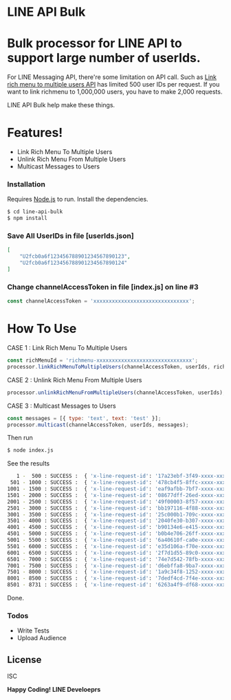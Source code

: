 # LINE API Bulk
# Bulk processor for LINE API to support large number of userIds.

For LINE Messaging API, there're some limitation on API call.
Such as [Link rich menu to multiple users API](https://developers.line.biz/en/reference/messaging-api/#link-rich-menu-to-users) has limited 500 user IDs per request.
If you want to link richmenu to 1,000,000 users, you have to make 2,000 requests.

LINE API Bulk help make these things.

# Features!

  - Link Rich Menu To Multiple Users
  - Unlink Rich Menu From Multiple Users
  - Multicast Messages to Users

### Installation

Requires [Node.js](https://nodejs.org/) to run.
Install the dependencies.

```sh
$ cd line-api-bulk
$ npm install
```

### Save All UserIDs in file [userIds.json]
```json
[
    "U2fcb0a6f123456788901234567890123",
    "U2fcb0a6f123456788901234567890124"
]
```

### Change channelAccessToken in file [index.js] on line #3
```js
const channelAccessToken = 'xxxxxxxxxxxxxxxxxxxxxxxxxxxxxxx';
```

# How To Use
CASE 1 : Link Rich Menu To Multiple Users
```js
const richMenuId = 'richmenu-xxxxxxxxxxxxxxxxxxxxxxxxxxxxxxx';
processor.linkRichMenuToMultipleUsers(channelAccessToken, userIds, richMenuId);
```

CASE 2 : Unlink Rich Menu From Multiple Users
```js
processor.unlinkRichMenuFromMultipleUsers(channelAccessToken, userIds);
```

CASE 3 : Multicast Messages to Users
```js
const messages = [{ type: 'text', text: 'test' }];
processor.multicast(channelAccessToken, userIds, messages);
```

Then run
```sh
$ node index.js
```

See the results
```sh
   1 -  500 : SUCCESS :  { 'x-line-request-id': '17a23ebf-3f49-xxxx-xxxx-xxxxxxxxxxxx' }
 501 - 1000 : SUCCESS :  { 'x-line-request-id': '478cb4f5-8ffc-xxxx-xxxx-xxxxxxxxxxxx' }
1001 - 1500 : SUCCESS :  { 'x-line-request-id': 'eaf9afbb-7bf7-xxxx-xxxx-xxxxxxxxxxxx' }
1501 - 2000 : SUCCESS :  { 'x-line-request-id': '08677dff-26ed-xxxx-xxxx-xxxxxxxxxxxx' }
2001 - 2500 : SUCCESS :  { 'x-line-request-id': '49f00003-8f57-xxxx-xxxx-xxxxxxxxxxxx' }
2501 - 3000 : SUCCESS :  { 'x-line-request-id': 'bb197116-4f88-xxxx-xxxx-xxxxxxxxxxxx' }
3001 - 3500 : SUCCESS :  { 'x-line-request-id': '25c000b1-709c-xxxx-xxxx-xxxxxxxxxxxx' }
3501 - 4000 : SUCCESS :  { 'x-line-request-id': '2040fe30-b307-xxxx-xxxx-xxxxxxxxxxxx' }
4001 - 4500 : SUCCESS :  { 'x-line-request-id': 'b90134e6-e415-xxxx-xxxx-xxxxxxxxxxxx' }
4501 - 5000 : SUCCESS :  { 'x-line-request-id': 'b0b4e706-26ff-xxxx-xxxx-xxxxxxxxxxxx' }
5001 - 5500 : SUCCESS :  { 'x-line-request-id': '6a40610f-ca0e-xxxx-xxxx-xxxxxxxxxxxx' }
5501 - 6000 : SUCCESS :  { 'x-line-request-id': 'e35d106a-f70e-xxxx-xxxx-xxxxxxxxxxxx' }
6001 - 6500 : SUCCESS :  { 'x-line-request-id': '2f7d1d55-89c0-xxxx-xxxx-xxxxxxxxxxxx' }
6501 - 7000 : SUCCESS :  { 'x-line-request-id': '74e7d542-78fb-xxxx-xxxx-xxxxxxxxxxxx' }
7001 - 7500 : SUCCESS :  { 'x-line-request-id': 'd6ebffa8-9ba7-xxxx-xxxx-xxxxxxxxxxxx' }
7501 - 8000 : SUCCESS :  { 'x-line-request-id': '1a9c34f8-1252-xxxx-xxxx-xxxxxxxxxxxx' }
8001 - 8500 : SUCCESS :  { 'x-line-request-id': '7dedf4cd-7f4e-xxxx-xxxx-xxxxxxxxxxxx' }
8501 - 8731 : SUCCESS :  { 'x-line-request-id': '6263a4f9-df68-xxxx-xxxx-xxxxxxxxxxxx' }
```
Done.

### Todos

 - Write Tests
 - Upload Audience

License
----

ISC


**Happy Coding! LINE Develoeprs**